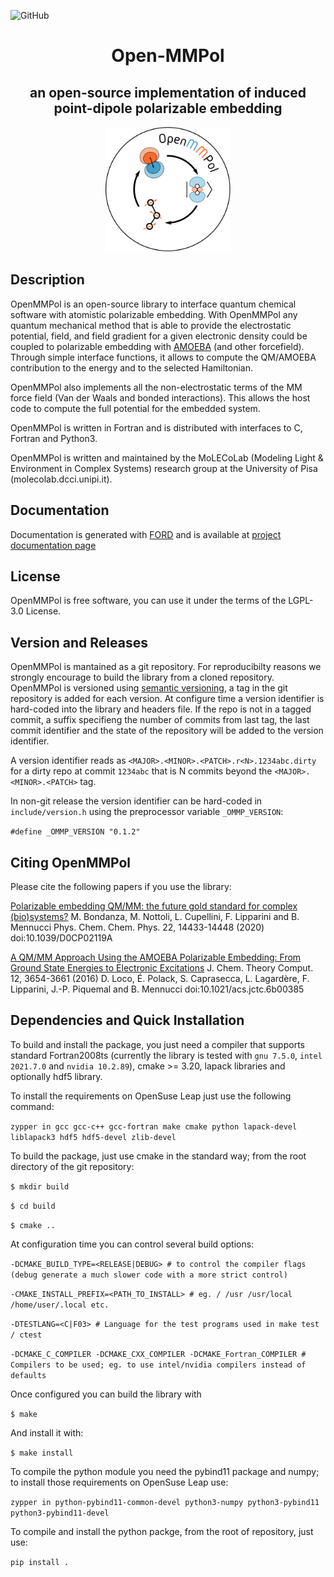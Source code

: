 ![GitHub](https://img.shields.io/github/license/Molecolab-Pisa/OpenMMPol?style=plastic)
<div align="center">

# Open-MMPol
## an open-source implementation of induced point-dipole polarizable embedding 
<img src="logo/logo.png" width="200">
</div>

## Description
OpenMMPol is an open-source library to interface quantum chemical software with atomistic polarizable embedding. With OpenMMPol any quantum mechanical method that is able to provide the electrostatic potential, field, and field gradient for a given electronic density could be coupled to polarizable embedding with [AMOEBA](https://pubs.acs.org/doi/10.1021/jp910674d) (and other forcefield). Through simple interface functions, it allows to compute the QM/AMOEBA contribution to the energy and to the selected Hamiltonian. 

OpenMMPol also implements all the non-electrostatic terms of the MM force field (Van der Waals and bonded interactions). This allows the host code to compute the full potential for the embedded system. 

OpenMMPol is written in Fortran and is distributed with interfaces to C, Fortran and Python3. 

OpenMMPol is written and maintained by the MoLECoLab (Modeling Light & Environment in Complex Systems) research group at the University of Pisa (molecolab.dcci.unipi.it). 

## Documentation
Documentation is generated with [FORD](https://github.com/Fortran-FOSS-Programmers/ford) and is 
available at [project documentation page](https://molecolab-pisa.github.io/OpenMMPol)

## License 
OpenMMPol is free software, you can use it under the terms of the LGPL-3.0 License.

## Version and Releases
OpenMMPol is mantained as a git repository. For reproducibilty reasons we strongly encourage to build the library from a cloned repository.
OpenMMPol is versioned using [semantic versioning](https://semver.org/), a tag in the git repository is added for each version. At configure time a version identifier is hard-coded into the library and headers file. If the repo is not in a tagged commit, a suffix specifieng the number of commits from last tag, the last commit identifier and the state of the repository will be added to the version identifier.

A version identifier reads as ``<MAJOR>.<MINOR>.<PATCH>.r<N>.1234abc.dirty`` for a dirty repo at commit ``1234abc`` that is N commits beyond the ``<MAJOR>.<MINOR>.<PATCH>`` tag.

In non-git release the version identifier can be hard-coded in ``include/version.h`` using the preprocessor variable ``_OMMP_VERSION``:

``#define _OMMP_VERSION "0.1.2"``

## Citing OpenMMPol
Please cite the following papers if you use the library:

[Polarizable embedding QM/MM: the future gold standard for complex (bio)systems?](https://doi.org/10.1039/D0CP02119A)
M. Bondanza, M. Nottoli, L. Cupellini, F. Lipparini and B. Mennucci
Phys. Chem. Chem. Phys. 22, 14433-14448 (2020)
doi:10.1039/D0CP02119A

[A QM/MM Approach Using the AMOEBA Polarizable Embedding: From Ground State Energies to Electronic Excitations](https://doi.org/10.1021/acs.jctc.6b00385)
J. Chem. Theory Comput. 12, 3654-3661 (2016)
D. Loco, É. Polack, S. Caprasecca, L. Lagardère, F. Lipparini, J.-P. Piquemal and B. Mennucci
doi:10.1021/acs.jctc.6b00385

## Dependencies and Quick Installation

To build and install the package, you just need a compiler that supports standard Fortran2008ts (currently the 
library is tested with `gnu 7.5.0`, `intel 2021.7.0` and `nvidia 10.2.89`), cmake >= 3.20, 
lapack libraries and optionally hdf5 library.

To install the requirements on OpenSuse Leap just use the following command:

``zypper in gcc gcc-c++ gcc-fortran make cmake python lapack-devel liblapack3 hdf5 hdf5-devel zlib-devel``

To build the package, just use cmake in the standard way; from the root directory of the git repository:

``$ mkdir build``
  
``$ cd build``
  
``$ cmake ..``

At configuration time you can control several build options:

``-DCMAKE_BUILD_TYPE=<RELEASE|DEBUG> # to control the compiler flags (debug generate a much slower code with a more strict control)``

``-CMAKE_INSTALL_PREFIX=<PATH_TO_INSTALL> # eg. / /usr /usr/local /home/user/.local etc.``

``-DTESTLANG=<C|F03> # Language for the test programs used in make test / ctest``
  
``-DCMAKE_C_COMPILER -DCMAKE_CXX_COMPILER -DCMAKE_Fortran_COMPILER # Compilers to be used; eg. to use intel/nvidia compilers instead of defaults``

Once configured you can build the library with

``$ make``

And install it with:

``$ make install``

To compile the python module you need the pybind11 package and numpy; to install those
requirements on  OpenSuse Leap use:

``zypper in python-pybind11-common-devel python3-numpy python3-pybind11 python3-pybind11-devel``

To compile and install the python packge, from the root of repository, just use:

``pip install .`` 
